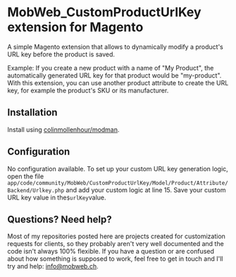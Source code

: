 # MobWeb_CustomProductUrlKey extension for Magento

A simple Magento extension that allows to dynamically modify a product's URL key before the product is saved.

Example: If you create a new product with a name of "My Product", the automatically generated URL key for that product would be "my-product". With this extension, you can use another product attribute to create the URL key, for example the product's SKU or its manufacturer.

## Installation

Install using [colinmollenhour/modman](https://github.com/colinmollenhour/modman/).

## Configuration

No configuration available. To set up your custom URL key generation logic, open the file `app/code/community/MobWeb/CustomProductUrlKey/Model/Product/Attribute/Backend/Urlkey.php` and add your custom logic at line 15. Save your custom URL key value in the`$urlKey`value.

## Questions? Need help?

Most of my repositories posted here are projects created for customization requests for clients, so they probably aren't very well documented and the code isn't always 100% flexible. If you have a question or are confused about how something is supposed to work, feel free to get in touch and I'll try and help: [info@mobweb.ch](mailto:info@mobweb.ch).